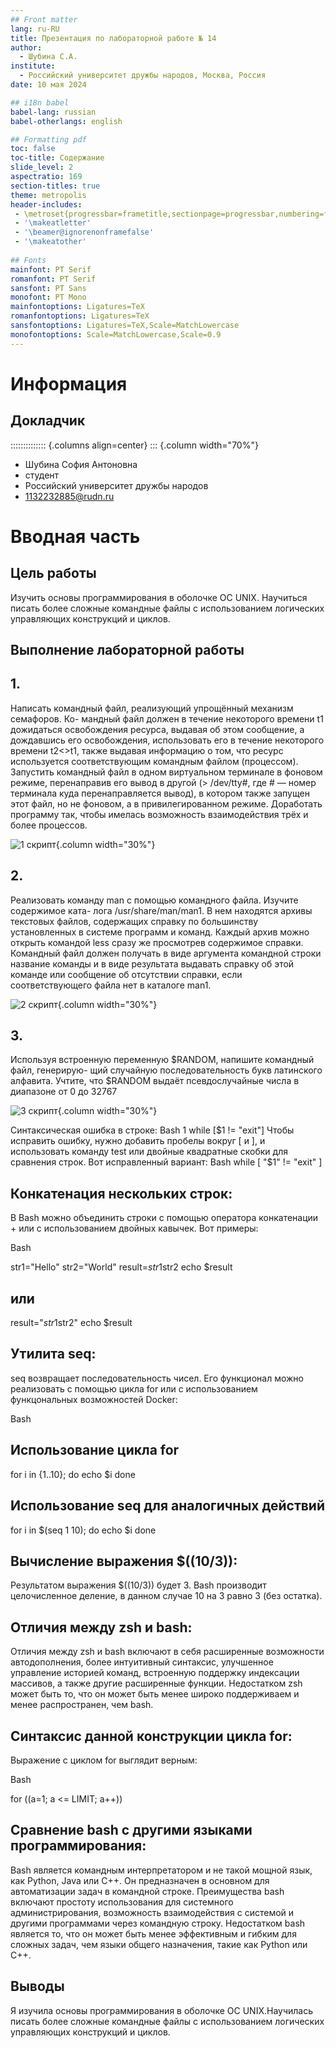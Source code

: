 ```yaml
---
## Front matter
lang: ru-RU
title: Презентация по лабораторной работе № 14
author:
  - Шубина С.А.
institute:
  - Российский университет дружбы народов, Москва, Россия
date: 10 мая 2024

## i18n babel
babel-lang: russian
babel-otherlangs: english

## Formatting pdf
toc: false
toc-title: Содержание
slide_level: 2
aspectratio: 169
section-titles: true
theme: metropolis
header-includes:
 - \metroset{progressbar=frametitle,sectionpage=progressbar,numbering=fraction}
 - '\makeatletter'
 - '\beamer@ignorenonframefalse'
 - '\makeatother'
 
## Fonts
mainfont: PT Serif
romanfont: PT Serif
sansfont: PT Sans
monofont: PT Mono
mainfontoptions: Ligatures=TeX
romanfontoptions: Ligatures=TeX
sansfontoptions: Ligatures=TeX,Scale=MatchLowercase
monofontoptions: Scale=MatchLowercase,Scale=0.9
---
```


# Информация

## Докладчик

:::::::::::::: {.columns align=center}
::: {.column width="70%"}

  * Шубина София Антоновна
  * студент
  * Российский университет дружбы народов
  * [1132232885@rudn.ru](mailto:1132232885@rudn.ru)


# Вводная часть

## Цель работы
Изучить основы программирования в оболочке ОС UNIX. Научиться писать более сложные командные файлы с использованием логических управляющих конструкций и циклов.

## Выполнение лабораторной работы
## 1.
 Написать командный файл, реализующий упрощённый механизм семафоров. Ко-
мандный файл должен в течение некоторого времени t1 дожидаться освобождения
ресурса, выдавая об этом сообщение, а дождавшись его освобождения, использовать
его в течение некоторого времени t2<>t1, также выдавая информацию о том, что
ресурс используется соответствующим командным файлом (процессом). Запустить
командный файл в одном виртуальном терминале в фоновом режиме, перенаправив
его вывод в другой (> /dev/tty#, где # — номер терминала куда перенаправляется
вывод), в котором также запущен этот файл, но не фоновом, а в привилегированном
режиме. Доработать программу так, чтобы имелась возможность взаимодействия трёх
и более процессов.

![1 скрипт](image/1.png){.column width="30%"}

## 2.
 Реализовать команду man с помощью командного файла. Изучите содержимое ката-
лога /usr/share/man/man1. В нем находятся архивы текстовых файлов, содержащих
справку по большинству установленных в системе программ и команд. Каждый архив
можно открыть командой less сразу же просмотрев содержимое справки. Командный
файл должен получать в виде аргумента командной строки название команды и в виде
результата выдавать справку об этой команде или сообщение об отсутствии справки,
если соответствующего файла нет в каталоге man1.

![2 скрипт](image/2.png){.column width="30%"}
## 3.
 Используя встроенную переменную $RANDOM, напишите командный файл, генерирую-
щий случайную последовательность букв латинского алфавита. Учтите, что $RANDOM
выдаёт псевдослучайные числа в диапазоне от 0 до 32767

![3 скрипт](image/3.png){.column width="30%"}

Синтаксическая ошибка в строке:
Bash
1 while [$1 != "exit"]
Чтобы исправить ошибку, нужно добавить пробелы вокруг [ и ], и использовать команду test или двойные квадратные скобки для сравнения строк. Вот исправленный вариант:
Bash
while [ "$1" != "exit" ]
## Конкатенация нескольких строк:
В Bash можно объединить строки с помощью оператора конкатенации + или с использованием двойных кавычек. Вот примеры:

Bash

str1="Hello"
str2="World"
result=$str1$str2
echo $result
## или
result="$str1$str2"
echo $result


## Утилита seq:
seq возвращает последовательность чисел. Его функционал можно реализовать с помощью цикла for или с использованием функцональных возможностей Docker:

Bash

## Использование цикла for
for i in {1..10}; do
    echo $i
done

## Использование seq для аналогичных действий
for i in $(seq 1 10); do
    echo $i
done


## Вычисление выражения $((10/3)):
Результатом выражения $((10/3)) будет 3. Bash производит целочисленное деление, в данном случае 10 на 3 равно 3 (без остатка).

## Отличия между zsh и bash:
Отличия между zsh и bash включают в себя расширенные возможности автодополнения, более интуитивный синтаксис, улучшенное управление историей команд, встроенную поддержку индексации массивов, а также другие расширенные функции. Недостатком zsh может быть то, что он может быть менее широко поддерживаем и менее распространен, чем bash.

## Синтаксис данной конструкции цикла for:
Выражение с циклом for выглядит верным:

Bash

for ((a=1; a <= LIMIT; a++))

## Сравнение bash с другими языками программирования:
Bash является командным интерпретатором и не такой мощной язык, как Python, Java или C++. Он предназначен в основном для автоматизации задач в командной строке. Преимущества bash включают простоту использования для системного администрирования, возможность взаимодействия с системой и другими программами через командную строку. Недостатком bash является то, что он может быть менее эффективным и гибким для сложных задач, чем языки общего назначения, такие как Python или C++.
## Выводы

Я изучила основы программирования в оболочке OC UNIX.Научилась писать более сложные командные файлы с использованием логических управляющих конструкций и циклов.
